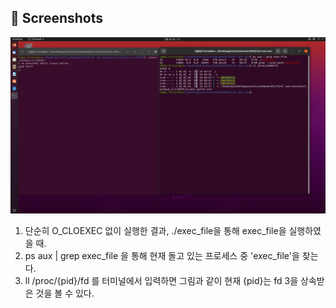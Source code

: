 ## :camera_flash: Screenshots
<img src="screenshot.png" width="1024">
  
1. 단순히 O_CLOEXEC 없이 실행한 결과, ./exec_file을 통해 exec_file을 실행하였을 때. 
2. ps aux | grep exec_file 을 통해 현재 돌고 있는 프로세스 중 'exec_file'을 찾는다.
3. ll /proc/{pid}/fd 를 터미널에서 입력하면 그림과 같이 현재 {pid}는 fd 3을 상속받은 것을 볼 수 있다.
